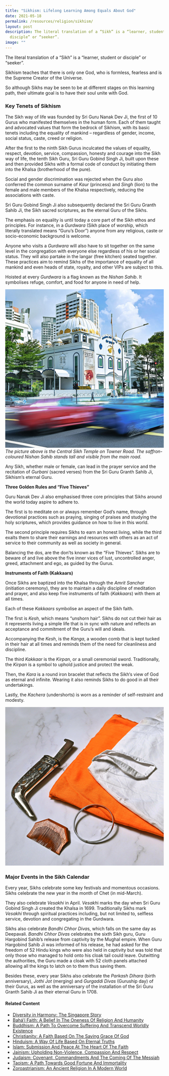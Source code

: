 ```yaml
---
title: "Sikhism: Lifelong Learning Among Equals About God"
date: 2021-05-18
permalink: /resources/religion/sikhism/
layout: post
description: The literal translation of a “Sikh” is a “learner, student or
  disciple” or “seeker”.
image: ""
---
```



The literal translation of a “Sikh” is a “learner, student or disciple” or “seeker”.
 
Sikhism teaches that there is only one God, who is formless, fearless and is the Supreme Creator of the Universe.  
 
So although Sikhs may be seen to be at different stages on this learning path, their ultimate goal is to have their soul unite with God. 
 
### Key Tenets of Sikhism
 
The Sikh way of life was founded by Sri Guru Nanak Dev Ji, the first of 10 Gurus who manifested themselves in the human form. Each of them taught and advocated values that form the bedrock of Sikhism, with its basic tenets including the equality of mankind – regardless of gender, income, social status, caste, creed or religion.
 
After the first to the ninth Sikh Gurus inculcated the values of equality, respect, devotion, service, compassion, honesty and courage into the Sikh way of life, the tenth Sikh Guru, Sri Guru Gobind Singh Ji, built upon these and then provided Sikhs with a formal code of conduct by initiating them into the Khalsa (brotherhood of the pure). 
 
Social and gender discrimination was rejected when the Guru also conferred the common surname of *Kaur* (princess) and *Singh* (lion) to the female and male members of the Khalsa respectively, reducing the associations with caste.
 
Sri Guru Gobind Singh Ji also subsequently declared the Sri Guru Granth Sahib Ji, the Sikh sacred scriptures, as the eternal Guru of the Sikhs.
 
The emphasis on equality is until today a core part of the Sikh ethos and principles. For instance, in a *Gurdwara* (Sikh place of worship, which literally translated means “Guru’s Door”) anyone from any religious, caste or socio-economic background is welcome. 
 
Anyone who visits a *Gurdwara* will also have to sit together on the same level in the congregation with everyone else regardless of his or her social status. They will also partake in the langar (free kitchen) seated together. These practices aim to remind Sikhs of the importance of equality of all mankind and even heads of state, royalty, and other VIPs are subject to this. 
 
Hoisted at every *Gurdwara* is a flag known as the *Nishan Sahib*. It symbolises refuge, comfort, and food for anyone in need of help.
 
![Central Sikh Temple](/images/religion/central-sikh-gurdwara.jpg)
*The picture above is the Central Sikh Temple on Towner Road. The saffron-coloured Nishan Sahib stands tall and visible from the main road.*
 
Any Sikh, whether male or female, can lead in the prayer service and the recitation of *Gurbani* (sacred verses) from the Sri Guru Granth Sahib Ji, Sikhism’s eternal Guru. 
 
**Three Golden Rules and “Five Thieves”**
 
Guru Nanak Dev Ji also emphasised three core principles that Sikhs around the world today aspire to adhere to. 
 
The first is to meditate on or always remember God’s name, through devotional practices such as praying, singing of praises and studying the holy scriptures, which provides guidance on how to live in this world.
 
The second principle requires Sikhs to earn an honest living, while the third exalts them to share their earnings and resources with others as an act of service to their community as well as society in general.
 
Balancing the dos, are the don’ts known as the “Five Thieves”. Sikhs are to beware of and live above the five inner vices of lust, uncontrolled anger, greed, attachment and ego, as guided by the Gurus.
 
**Instruments of Faith (Kakkaars)**
 
Once Sikhs are baptized into the Khalsa through the *Amrit Sanchar* (initiation ceremony), they are to maintain a daily discipline of meditation and prayer, and also keep five instruments of faith (*Kakkaars*) with them at all times. 
 
Each of these *Kakkaars* symbolise an aspect of the Sikh faith. 
 
The first is *Kesh*, which means “unshorn hair”. Sikhs do not cut their hair as it represents living a simple life that is in sync with nature and reflects an acceptance and commitment of the Guru’s will and ideals. 
 
Accompanying the *Kesh*, is the *Kanga*, a wooden comb that is kept tucked in their hair at all times and reminds them of the need for cleanliness and discipline.
 
The third *Kakkaar* is the *Kirpan*, or a small ceremonial sword. Traditionally, the *Kirpan* is a symbol to uphold justice and protect the weak.
 
Then, the *Kara* is a round iron bracelet that reflects the Sikh‘s view of God as eternal and infinite. Wearing it also reminds Sikhs to do good in all their undertakings.
 
Lastly, the *Kachera* (undershorts) is worn as a reminder of self-restraint and modesty.
 
![Instruments of Faith (Kakkaars)](/images/religion/sikhism-instruments-of-faith-kakkaars.jpg)
 
### Major Events in the Sikh Calendar
 
Every year, Sikhs celebrate some key festivals and momentous occasions. Sikhs celebrate the new year in the month of Chet (in mid-March). 
 
They also celebrate *Vesakhi* in April. *Vesakh*i marks the day when Sri Guru Gobind Singh Ji created the Khalsa in 1699. Traditionally Sikhs mark *Vesakhi* through spiritual practices including, but not limited to, selfless service, devotion and congregating in the Gurdwara.
 
Sikhs also celebrate *Bandhi Chhor Diva*s, which falls on the same day as Deepavali. *Bandhi Chhor Divas* celebrates the sixth Sikh guru, Guru Hargobind Sahib’s release from captivity by the Mughal empire. When Guru Hargobind Sahib Ji was informed of his release, he had asked for the freedom of 52 Hindu kings who were also held in captivity but was told that only those who managed to hold onto his cloak tail could leave. Outwitting the authorities, the Guru made a cloak with 52 cloth panels attached allowing all the kings to latch on to them thus saving them.
 
Besides these, every year Sikhs also celebrate the *Parkash Dihara* (birth anniversary), *Jothi Jot* (merging) and *Gurgaddi Divas* (Guruship day) of their Gurus, as well as the anniversary of the installation of the Sri Guru Granth Sahib Ji as their eternal Guru in 1708.

#### Related Content
* [Diversity in Harmony: The Singapore Story](https://www.ircc.sg/resources/religion/diversity-in-harmony)
* [Bahá’í Faith: A Belief In The Oneness Of Religion And Humanity](https://www.ircc.sg/resources/religion/bahai-faith)
* [Buddhism: A Path To Overcome Suffering And Transcend Worldly Existence](https://www.ircc.sg/resources/religion/buddhism)
* [Christianity: A Faith Based On The Saving Grace Of God](https://www.ircc.sg/resources/religion/christianity)
* [Hinduism: A Way Of Life Based On Eternal Truths](https://www.ircc.sg/resources/religion/hinduism)
* [Islam: Submission And Peace At The Heart Of The Faith](https://www.ircc.sg/resources/religion/islam)
* [Jainism: Upholding Non-Violence, Compassion And Respect](https://www.ircc.sg/resources/religion/jainism)
* [Judaism: Covenant, Commandments And The Coming Of The Messiah](https://www.ircc.sg/resources/religion/judaism)
* [Taoism: A Path Towards Good Fortune And Immortality](https://www.ircc.sg/resources/religion/taoism)
* [Zoroastrianism: An Ancient Religion In A Modern World](https://www.ircc.sg/resources/religion/zoroastrianism)